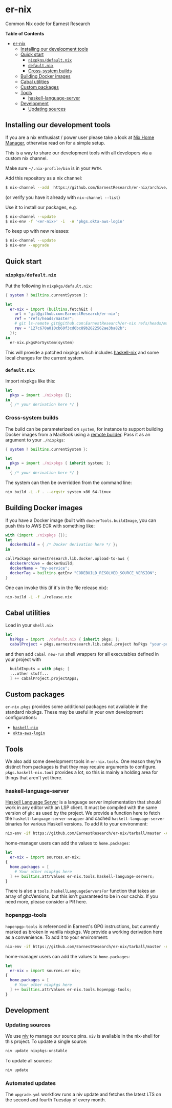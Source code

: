 # er-nix

Common Nix code for Earnest Research

<!-- markdown-toc start - Don't edit this section. Run M-x markdown-toc-refresh-toc -->
**Table of Contents**

- [er-nix](#er-nix)
    - [Installing our development tools](#installing-our-development-tools)
    - [Quick start](#quick-start)
        - [`nixpkgs/default.nix`](#nixpkgsdefaultnix)
        - [`default.nix`](#defaultnix)
        - [Cross-system builds](#cross-system-builds)
    - [Building Docker images](#building-docker-images)
    - [Cabal utilities](#cabal-utilities)
    - [Custom packages](#custom-packages)
    - [Tools](#tools)
        - [haskell-language-server](#haskell-language-server)
    - [Development](#development)
        - [Updating sources](#updating-sources)

<!-- markdown-toc end -->

## Installing our development tools

If you are a nix enthusiast / power user please take a look at [Nix Home Manager](https://nixos.wiki/wiki/Home_Manager), otherwise read on for a simple setup.

This is a way to share our development tools with all developers via a custom nix channel.

Make sure `~/.nix-profile/bin` is in your `PATH`.

Add this repository as a nix channel:

```bash
$ nix-channel --add  https://github.com/EarnestResearch/er-nix/archive/master.tar.gz er-nix
```
(or verify you have it already with `nix-channel --list`)

Use it to install our packages, e.g.
```bash
$ nix-channel --update
$ nix-env -f '<er-nix>' -i  -A 'pkgs.okta-aws-login'
```

To keep up with new releases:

```bash
$ nix-channel --update
$ nix-env --upgrade
```

## Quick start

### `nixpkgs/default.nix`

Put the following in `nixpkgs/default.nix`:

```nix
{ system ? builtins.currentSystem }:

let
  er-nix = import (builtins.fetchGit {
    url = "git@github.com:EarnestResearch/er-nix";
    ref = "refs/heads/master";
    # git ls-remote git@github.com:EarnestResearch/er-nix refs/heads/master | awk '{ print "rev = \""$1"\";" }'
    rev = "127c670a010cb60f3cd6bc89b2622562ae3ba82b";
  });
in
  er-nix.pkgsForSystem(system)
```

This will provide a patched nixpkgs which includes [haskell-nix](https://github.com/input-output-hk/haskell.nix) and some local changes for the current system.

### `default.nix`

Import nixpkgs like this:

```nix
let
  pkgs = import ./nixpkgs {};
in
  { /* your derivation here */ }
```

### Cross-system builds

The build can be parameterized on `system`, for instance to support building Docker images from a MacBook using a [remote builder](https://github.com/LnL7/nix-docker/#running-as-a-remote-builder).  Pass it as an argument to your `./nixpkgs`:

```nix
{ system ? builtins.currentSystem }:

let
  pkgs = import ./nixpkgs { inherit system; };
in
  { /* your derivation here */ }
```

The system can then be overridden from the command line:

```sh
nix build -L -f . --argstr system x86_64-linux
```

## Building Docker images

If you have a Docker image (built with `dockerTools.buildImage`, you can push this to AWS ECR with something like:

```nix
with (import ./nixpkgs {});
let
  dockerBuild = { /* Docker derivation here */ };
in

callPackage earnestresearch.lib.docker.upload-to-aws {
  dockerArchive = dockerBuild;
  dockerName = "my-service";
  dockerTag = builtins.getEnv "CODEBUILD_RESOLVED_SOURCE_VERSION";
}
```

One can invoke this (if it's in the file release.nix):

```sh
nix-build -L -f ./release.nix
```

## Cabal utilities

Load in your `shell.nix`

```nix
let
  hsPkgs = import ./default.nix { inherit pkgs; };
  cabalProject = pkgs.earnestresearch.lib.cabal.project hsPkgs "your-project-name";
```

and then add `cabal new-run` shell wrappers for all executables defined in your project with

```nix
  buildInputs = with pkgs; [
  ...other stuff...
  ] ++ cabalProject.projectApps;
```

## Custom packages

`er-nix.pkgs` provides some additional packages not available in the standard nixpkgs.  These may be useful in your own development configurations:

* [`haskell-nix`](https://input-output-hk.github.io/haskell.nix/)
* [`okta-aws-login`](https://github.com/EarnestResearch/okta-aws-login)

## Tools

We also add some development tools in `er-nix.tools`.
One reason they're distinct from packages is that they may require arguments to configure.
`pkgs.haskell-nix.tool` provides a lot, so this is mainly a holding area for things that aren't yet there.

### haskell-language-server

[Haskell Language Server](https://github.com/haskell/haskell-language-server) is a language server implementation that should work in any editor with an LSP client.
It must be compiled with the same version of `ghc` as used by the project.
We provide a function here to fetch the `haskell-language-server-wrapper` and cached `haskell-language-server` binaries for various Haskell versions.
To add it to your environment:

```sh
nix-env -if https://github.com/EarnestResearch/er-nix/tarball/master -A tools.haskell-language-servers
```

home-manager users can add the values to `home.packages`:

```nix
let
  er-nix = import sources.er-nix;
{
  home.packages = [
    # Your other nixpkgs here
  ] ++ builtins.attrValues er-nix.tools.haskell-language-servers;
}
```

There is also a `tools.haskellLanguageServersFor` function that takes an array of ghcVersions, but this isn't guaranteed to be in our cachix.
If you need more, please consider a PR here.

### hopenpgp-tools

`hopenpgp-tools` is referenced in Earnest's GPG instructions, but currently marked as broken in vanilla nixpkgs.
We provide a working derivation here as a convenience.
To add it to your environment:

```sh
nix-env -if https://github.com/EarnestResearch/er-nix/tarball/master -A tools.hopenpgp-tools
```

home-manager users can add the values to `home.packages`:

```nix
let
  er-nix = import sources.er-nix;
{
  home.packages = [
    # Your other nixpkgs here
  ] ++ builtins.attrValues er-nix.tools.hopenpgp-tools;
}
```

## Development

### Updating sources

We use [niv](https://github.com/nmattia/niv) to manage our source pins.  `niv` is available in the nix-shell for this project.  To update a single source:

```sh
niv update nixpkgs-unstable
```

To update all sources:

```sh
niv update
```

### Automated updates

The `upgrade.yml` workflow runs a niv update and fetches the latest LTS on the second and fourth Tuesday of every month.
